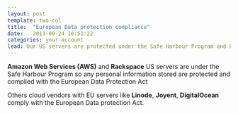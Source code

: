 ```yaml
---
layout: post
template: two-col
title:  "European Data protection compliance"
date:   2013-09-24 10:51:22
categories: your-account
lead: Our US servers are protected under the Safe Harbour Program and EU servers under the EU Data Protection Act
---
```



**Amazon Web Services (AWS)** and **Rackspace** US servers are under the Safe Harbour Program so any personal information stored are protected and complied with the European Data Protection Act

Others cloud vendors with EU servers like **Linode**, **Joyent**, **DigitalOcean** comply with the European Data protection Act.